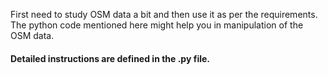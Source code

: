 

First need to study OSM data a bit and then use it as per the requirements. 
The python code mentioned here might help you in manipulation of the OSM data.

#### Detailed instructions are defined in the .py file.
